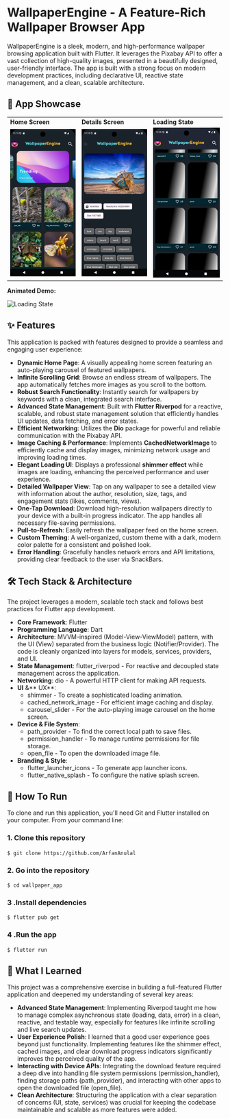 # **WallpaperEngine - A Feature-Rich Wallpaper Browser App**

WallpaperEngine is a sleek, modern, and high-performance wallpaper browsing application built with Flutter. It leverages the Pixabay API to offer a vast collection of high-quality images, presented in a beautifully designed, user-friendly interface. The app is built with a strong focus on modern development practices, including declarative UI, reactive state management, and a clean, scalable architecture.


## **📸 App Showcase**


<table>
  <tr>
   <td><strong>Home Screen</strong>
   </td>
   <td><strong>Details Screen</strong>
   </td>
   <td><strong>Loading State</strong>
   </td>
  </tr>
  <tr>
   <td><em><img src="assets/documentation/homeScreen.png" alt="Home Screen" width="250"></em>
   </td>
   <td><em><img src="assets/documentation/moreDetails.png" alt="Details Screen" width="250"></em>
   </td>
   <td><em><img src="assets/documentation/shimmerEffect.png" alt="Loading State" width="250"></em>
   </td>
  </tr>
</table>


**Animated Demo:**

<img src="assets/documentation/demo.gif" alt="Loading State" width="250">


## **✨ Features**

This application is packed with features designed to provide a seamless and engaging user experience:



* **Dynamic Home Page**: A visually appealing home screen featuring an auto-playing carousel of featured wallpapers.
* **Infinite Scrolling Grid**: Browse an endless stream of wallpapers. The app automatically fetches more images as you scroll to the bottom.
* **Robust Search Functionality**: Instantly search for wallpapers by keywords with a clean, integrated search interface.
* **Advanced State Management**: Built with **Flutter Riverpod** for a reactive, scalable, and robust state management solution that efficiently handles UI updates, data fetching, and error states.
* **Efficient Networking**: Utilizes the **Dio** package for powerful and reliable communication with the Pixabay API.
* **Image Caching & Performance**: Implements **CachedNetworkImage** to efficiently cache and display images, minimizing network usage and improving loading times.
* **Elegant Loading UI**: Displays a professional **shimmer effect** while images are loading, enhancing the perceived performance and user experience.
* **Detailed Wallpaper View**: Tap on any wallpaper to see a detailed view with information about the author, resolution, size, tags, and engagement stats (likes, comments, views).
* **One-Tap Download**: Download high-resolution wallpapers directly to your device with a built-in progress indicator. The app handles all necessary file-saving permissions.
* **Pull-to-Refresh**: Easily refresh the wallpaper feed on the home screen.
* **Custom Theming**: A well-organized, custom theme with a dark, modern color palette for a consistent and polished look.
* **Error Handling**: Gracefully handles network errors and API limitations, providing clear feedback to the user via SnackBars.


## **🛠️ Tech Stack & Architecture**

The project leverages a modern, scalable tech stack and follows best practices for Flutter app development.



* **Core Framework**: Flutter
* **Programming Language**: Dart
* **Architecture**: MVVM-inspired (Model-View-ViewModel) pattern, with the UI (View) separated from the business logic (Notifier/Provider). The code is cleanly organized into layers for models, services, providers, and UI.
* **State Management**: flutter_riverpod - For reactive and decoupled state management across the application.
* **Networking**: dio - A powerful HTTP client for making API requests.
* **UI** &** UX**:
    * shimmer - To create a sophisticated loading animation.
    * cached_network_image - For efficient image caching and display.
    * carousel_slider - For the auto-playing image carousel on the home screen.
* **Device & File System**:
    * path_provider - To find the correct local path to save files.
    * permission_handler - To manage runtime permissions for file storage.
    * open_file - To open the downloaded image file.
* **Branding & Style**:
    * flutter_launcher_icons - To generate app launcher icons.
    * flutter_native_splash - To configure the native splash screen.


## **🚀 How To Run**

To clone and run this application, you'll need Git and Flutter installed on your computer. From your command line:

### 1. Clone this repository 
```
$ git clone https://github.com/ArfanAnulal
```

### 2. Go into the repository 
```
$ cd wallpaper_app
```
 
### 3 .Install dependencies 
```
$ flutter pub get
```
 
### 4 .Run the app 
```
$ flutter run
```



## **🧠 What I Learned**

This project was a comprehensive exercise in building a full-featured Flutter application and deepened my understanding of several key areas:



* **Advanced State Management**: Implementing Riverpod taught me how to manage complex asynchronous state (loading, data, error) in a clean, reactive, and testable way, especially for features like infinite scrolling and live search updates.
* **User Experience Polish**: I learned that a good user experience goes beyond just functionality. Implementing features like the shimmer effect, cached images, and clear download progress indicators significantly improves the perceived quality of the app.
* **Interacting with Device APIs**: Integrating the download feature required a deep dive into handling file system permissions (permission_handler), finding storage paths (path_provider), and interacting with other apps to open the downloaded file (open_file).
* **Clean Architecture**: Structuring the application with a clear separation of concerns (UI, state, services) was crucial for keeping the codebase maintainable and scalable as more features were added.
